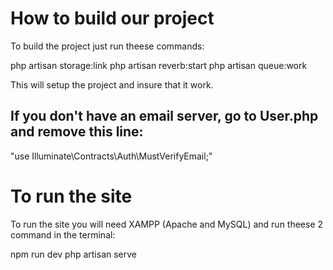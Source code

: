 # How to build our project
To build the project just run theese commands:

php artisan storage:link
php artisan reverb:start
php artisan queue:work 

This will setup the project and insure that it work.
## If you don't have an email server, go to User.php and remove this line:
"use Illuminate\Contracts\Auth\MustVerifyEmail;"
 
# To run the site
To run the site you will need XAMPP (Apache and MySQL)
and run theese 2 command in the terminal:

npm run dev
php artisan serve

